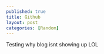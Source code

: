 ```yaml
---
published: true
title: Github
layout: post
categories: [Random]
---
```

Testing why blog isnt showing up LOL
